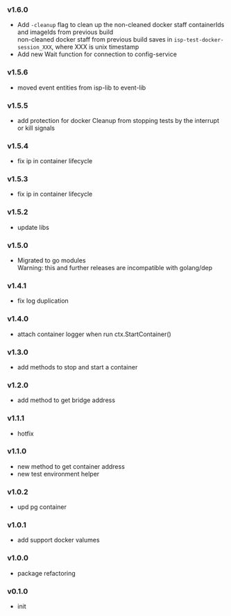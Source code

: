 ### v1.6.0
* Add `-cleanup` flag to clean up the non-cleaned docker staff containerIds and imageIds from previous build  
  non-cleaned docker staff from previous build saves in `isp-test-docker-session_XXX`, where XXX is unix timestamp
* Add new Wait function for connection to config-service
### v1.5.6
* moved event entities from isp-lib to event-lib
### v1.5.5
* add protection for docker Cleanup from stopping tests by the interrupt or kill signals
### v1.5.4
* fix ip in container lifecycle
### v1.5.3
* fix ip in container lifecycle
### v1.5.2
* update libs
### v1.5.0
* Migrated to go modules  
  Warning: this and further releases are incompatible with golang/dep
### v1.4.1
* fix log duplication
### v1.4.0
* attach container logger when run ctx.StartContainer()
### v1.3.0
* add methods to stop and start a container
### v1.2.0
* add method to get bridge address
### v1.1.1
* hotfix
### v1.1.0
* new method to get container address
* new test environment helper
### v1.0.2
* upd pg container
### v1.0.1
* add support docker valumes
### v1.0.0
* package refactoring
### v0.1.0
* init
